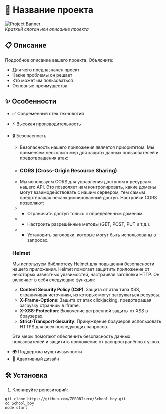 # 🚀 Название проекта

![Project Banner](https://via.placeholder.com/1200x400?text=Project+Banner)  
*Краткий слоган или описание проекта*

## 📋 Описание

Подробное описание вашего проекта. Объясните:
- Для чего предназначен проект
- Какие проблемы он решает
- Кто может им пользоваться
- Основные преимущества

## ✨ Особенности

* ✅ Современный стек технологий
* ⚡ Высокая производительность
* 🔒 Безопасность
  - Безопасность нашего приложения является приоритетом. Мы применяем несколько мер для защиты данных пользователей и предотвращения атак:
  - ### CORS (Cross-Origin Resource Sharing)
  - Мы используем CORS для управления доступом к ресурсам нашего API. Это позволяет нам контролировать, какие домены могут взаимодействовать с нашим сервером, тем самым предотвращая несанкционированный доступ. Настройки CORS позволяют:
  - - Ограничить доступ только к определённым доменам.
  - - Настроить разрешённые методы (GET, POST, PUT и т.д.).
  - - Установить заголовки, которые могут быть использованы в запросах.
  
  ### Helmet
  
  Мы используем библиотеку [Helmet](https://helmetjs.github.io/) для повышения безопасности нашего приложения. Helmet помогает защитить приложение от некоторых известных уязвимостей, настраивая заголовки HTTP. Он включает в себя следующие функции:
  
  - **Content Security Policy (CSP)**: Защита от атак типа XSS, ограничивая источники, из которых могут загружаться ресурсы.
  - **X-Frame-Options**: Защита от атак clickjacking, предотвращая загрузку страницы в iframe.
  - **X-XSS-Protection**: Включение встроенной защиты от XSS в браузерах.
  - **Strict-Transport-Security**: Принуждение браузеров использовать HTTPS для всех последующих запросов.
  
  Эти меры помогают обеспечить безопасность данных пользователей и защитить приложение от распространённых угроз.
- 🌍 Поддержка мультиязычности
- 📱 Адаптивный дизайн

## 🛠 Установка

1. Клонируйте репозиторий:
```
git clone https://github.com/ZERONIzero/School_boy.git
cd School_boy
node start
```
